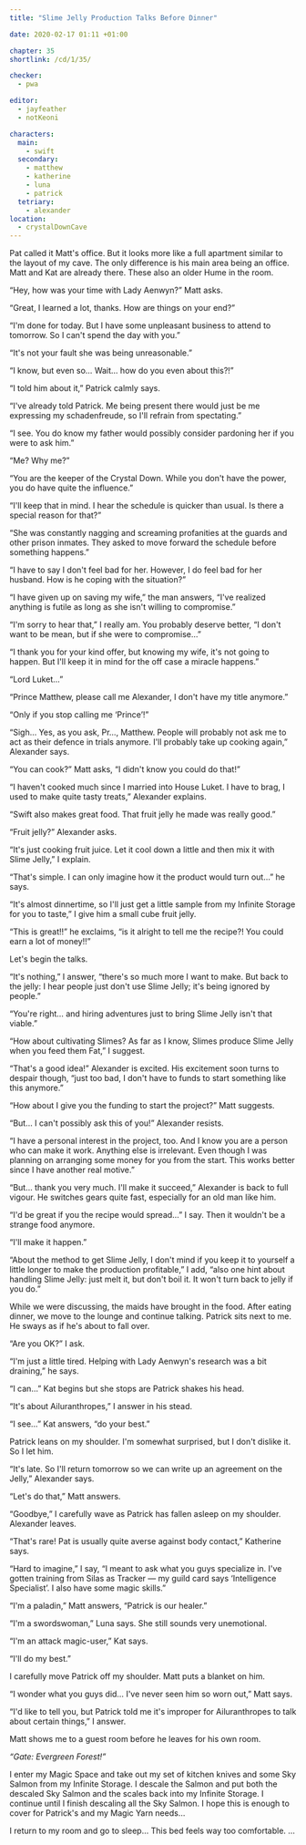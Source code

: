 ```yaml
---
title: "Slime Jelly Production Talks Before Dinner"

date: 2020-02-17 01:11 +01:00

chapter: 35
shortlink: /cd/1/35/

checker:
  - pwa

editor: 
  - jayfeather
  - notKeoni

characters:
  main:
    - swift
  secondary:
    - matthew
    - katherine
    - luna
    - patrick
  tetriary:
    - alexander
location:
  - crystalDownCave
---
```

Pat called it Matt's office.
But it looks more like a full apartment similar to the layout of my cave.
The only difference is his main area being an office.
Matt and Kat are already there.
These also an older Hume in the room.

“Hey, how was your time with Lady Aenwyn?” Matt asks.

“Great, I learned a lot, thanks.
How are things on your end?”

“I'm done for today.
But I have some unpleasant business to attend to tomorrow.
So I can't spend the day with you.”

“It's not your fault she was being unreasonable.”

“I know, but even so…
Wait… how do you even about this?!”

“I told him about it,” Patrick calmly says.

“I've already told Patrick.
Me being present there would just be me expressing my schadenfreude, so I'll refrain from spectating.”

“I see.
You do know my father would possibly consider pardoning her if you were to ask him.”

“Me? Why me?”

“You are the keeper of the Crystal Down.
While you don't have the power, you do have quite the influence.”

“I'll keep that in mind.
I hear the schedule is quicker than usual.
Is there a special reason for that?”

“She was constantly nagging and screaming profanities at the guards and other prison inmates.
They asked to move forward the schedule before something happens.”

“I have to say I don't feel bad for her.
However, I do feel bad for her husband.
How is he coping with the situation?”

“I have given up on saving my wife,” the man answers, “I've realized anything is futile as long as she isn't willing to compromise.”

“I'm sorry to hear that,” I really am.
You probably deserve better, “I don't want to be mean, but if she were to compromise…”

“I thank you for your kind offer, but knowing my wife, it's not going to happen.
But I'll keep it in mind for the off case a miracle happens.”

“Lord Luket…”

“Prince Matthew, please call me Alexander, I don't have my title anymore.”

“Only if you stop calling me ‘Prince’!”

“Sigh… Yes, as you ask, Pr…, Matthew.
People will probably not ask me to act as their defence in trials anymore.
I'll probably take up cooking again,” Alexander says.

“You can cook?” Matt asks, “I didn't know you could do that!”

“I haven't cooked much since I married into House Luket.
I have to brag, I used to make quite tasty treats,” Alexander explains.

“Swift also makes great food.
That fruit jelly he made was really good.”

“Fruit jelly?” Alexander asks.

“It's just cooking fruit juice.
Let it cool down a little and then mix it with Slime Jelly,” I explain.

“That's simple.
I can only imagine how it the product would turn out…” he says.

“It's almost dinnertime, so I'll just get a little sample from my Infinite Storage for you to taste,” I give him a small cube fruit jelly.

“This is great!!” he exclaims, “is it alright to tell me the recipe?!
You could earn a lot of money!!”

Let's begin the talks.

“It's nothing,” I answer, “there's so much more I want to make.
But back to the jelly: I hear people just don't use Slime Jelly; it's being ignored by people.”

“You're right… and hiring adventures just to bring Slime Jelly isn't that viable.”

“How about cultivating Slimes?
As far as I know, Slimes produce Slime Jelly when you feed them Fat,” I suggest.

“That's a good idea!” Alexander is excited.
His excitement soon turns to despair though, “just too bad, I don't have to funds to start something like this anymore.”

“How about I give you the funding to start the project?” Matt suggests.

“But… I can't possibly ask this of you!” Alexander resists.

“I have a personal interest in the project, too.
And I know you are a person who can make it work.
Anything else is irrelevant.
Even though I was planning on arranging some money for you from the start.
This works better since I have another real motive.”

“But… thank you very much. I'll make it succeed,” Alexander is back to full vigour.
He switches gears quite fast, especially for an old man like him.

“I'd be great if you the recipe would spread…” I say.
Then it wouldn't be a strange food anymore.

“I'll make it happen.”

“About the method to get Slime Jelly, I don't mind if you keep it to yourself a little longer to make the production profitable,” I add, “also one hint about handling Slime Jelly: just melt it, but don't boil it.
It won't turn back to jelly if you do.”

While we were discussing, the maids have brought in the food.
After eating dinner, we move to the lounge and continue talking.
Patrick sits next to me. He sways as if he's about to fall over.

“Are you OK?” I ask.

“I'm just a little tired.
Helping with Lady Aenwyn's research was a bit draining,” he says.

“I can…” Kat begins but she stops are Patrick shakes his head.

“It's about Ailuranthropes,” I answer in his stead.

“I see…” Kat answers, “do your best.”

Patrick leans on my shoulder.
I'm somewhat surprised, but I don't dislike it. So I let him.

“It's late.
So I'll return tomorrow so we can write up an agreement on the Jelly,” Alexander says.

“Let's do that,” Matt answers.

“Goodbye,” I carefully wave as Patrick has fallen asleep on my shoulder. Alexander leaves.

“That's rare! Pat is usually quite averse against body contact,” Katherine says.

“Hard to imagine,” I say, “I meant to ask what you guys specialize in.
I've gotten training from Silas as Tracker — my guild card says ‘Intelligence Specialist’.
I also have some magic skills.”

“I'm a paladin,” Matt answers, “Patrick is our healer.”

“I'm a swordswoman,” Luna says. She still sounds very unemotional.

“I'm an attack magic-user,” Kat says.

“I'll do my best.”

I carefully move Patrick off my shoulder. Matt puts a blanket on him.

“I wonder what you guys did…
I've never seen him so worn out,” Matt says.

“I'd like to tell you, but Patrick told me it's improper for Ailuranthropes to talk about certain things,” I answer.

Matt shows me to a guest room before he leaves for his own room.

*“Gate: Evergreen Forest!”*

I enter my Magic Space and take out my set of kitchen knives and some Sky Salmon from my Infinite Storage.
I descale the Salmon and put both the descaled Sky Salmon and the scales back into my Infinite Storage.
I continue until I finish descaling all the Sky Salmon.
I hope this is enough to cover for Patrick's and my Magic Yarn needs…

I return to my room and go to sleep…
This bed feels way too comfortable. <Purr>…

